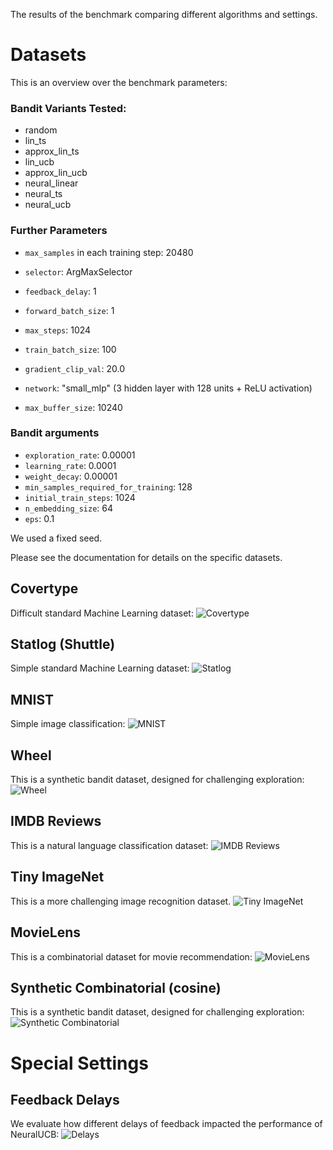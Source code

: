 The results of the benchmark comparing different algorithms and settings.

# Datasets
This is an overview over the benchmark parameters:
### Bandit Variants Tested:
- random
- lin_ts
- approx_lin_ts
- lin_ucb
- approx_lin_ucb
- neural_linear
- neural_ts
- neural_ucb

### Further Parameters
- `max_samples` in each training step: 20480
- `selector`: ArgMaxSelector
- `feedback_delay`: 1
- `forward_batch_size`: 1

- `max_steps`: 1024
- `train_batch_size`: 100
- `gradient_clip_val`: 20.0
- `network`: "small_mlp" (3 hidden layer with 128 units + ReLU activation)
- `max_buffer_size`: 10240

### Bandit arguments
- `exploration_rate`: 0.00001
- `learning_rate`: 0.0001
- `weight_decay`: 0.00001
- `min_samples_required_for_training`: 128
- `initial_train_steps`: 1024
- `n_embedding_size`: 64
- `eps`: 0.1


We used a fixed seed.

Please see the documentation for details on the specific datasets.



## Covertype
Difficult standard Machine Learning dataset:
![Covertype](./benchmark/acc_regret_covertype.png)

## Statlog (Shuttle)
Simple standard Machine Learning dataset:
![Statlog](./benchmark/acc_regret_statlog.png)

## MNIST
Simple image classification:
![MNIST](./benchmark/acc_regret_mnist.png)

## Wheel
This is a synthetic bandit dataset, designed for challenging exploration:
![Wheel](./benchmark/acc_regret_wheel.png)

## IMDB Reviews
This is a natural language classification dataset:
![IMDB Reviews](./benchmark/acc_regret_imdb_reviews.png)

## Tiny ImageNet
This is a more challenging image recognition dataset.
![Tiny ImageNet](./benchmark/acc_regret_tiny_imagenet.png)

## MovieLens
This is a combinatorial dataset for movie recommendation:
![MovieLens](./benchmark/acc_regret_movielens.png)

## Synthetic Combinatorial (cosine)
This is a synthetic bandit dataset, designed for challenging exploration:
![Synthetic Combinatorial](./benchmark/acc_regret_synthetic_combinatorial.png)

# Special Settings

## Feedback Delays
We evaluate how different delays of feedback impacted the performance of NeuralUCB:
![Delays](./benchmark/acc_regret_delays.png)
